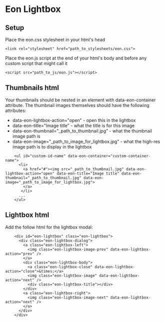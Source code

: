 # Eon Lightbox

## Setup
Place the eon.css stylesheet in your html's head
```
<link rel="stylesheet" href="path_to_stylesheets/eon.css">
```

Place the eon.js script at the end of your html's body and before any custom script that might call it
```
<script src="path_to_js/eon.js"></script>
```


## Thumbnails html
Your thumbnails should be nested in an element with data-eon-container attribute. 
The thumbnail images themselves should have the following attributes: 
- data-eon-lightbox-action="open" - open this in the lightbox
- data-eon-title="Image title" - what the title is for this image
- data-eon-thumbnail="_path_to_thumbnail.jpg" - what the thumbnail image path is
- data-eon-image="_path_to_image_for_lightbox.jpg" - what the high-res image path is to display in the lightbox
```
    <ul id="custom-id-name" data-eon-container="custom-container-name">
      <li>
        <a href="#"><img src="_path_to_thumbnail.jpg" data-eon-lightbox-action="open" data-eon-title="Image title" data-eon-thumbnail="_path_to_thumbnail.jpg" data-eon-image="_path_to_image_for_lightbox.jpg">
        </a>
       </li>
      ...
    </ul>
```

## Lightbox html
Add the follow html for the lightbox modal:
```
    <div id="eon-lightbox" class="eon-lightbox">
      <div class="eon-lightbox-dialog">
        <a class="eon-lightbox-left">
          <img class="eon-lightbox-image-prev" data-eon-lightbox-action="prev" />
        </a>
        <div class="eon-lightbox-body">
          <a class="eon-lightbox-close" data-eon-lightbox-action="close">&times;</a>
          <img class="eon-lightbox-image" data-eon-lightbox-action="next" />
          <div class="eon-lightbox-title"></div>
        </div>
        <a class="eon-lightbox-right">
          <img class="eon-lightbox-image-next" data-eon-lightbox-action="next" />
        </a>
      </div>
    </div>
```
